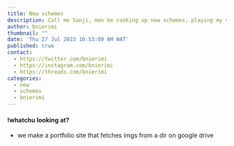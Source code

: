 ```yaml
---
title: New schemes
description: Call me Sanji, man be cooking up new schemes, playing my cards like Hawkins.
author: bnierimi
thumbnail: ""
date: 'Thu 27 Jul 2023 10∶53∶09 AM WAT'
published: true
contact:
  - https://twitter.com/bnierimi
  - https://instagram.com/bnierimi
  - https://threads.com/bnierimi
categories:
  - new
  - schemes
  - bnierimi
---
```


#### !whatchu looking at?
- we make a portfolio site that fetches imgs from a dir on google drive